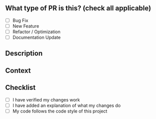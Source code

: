 <!--- Provide a general summary of your changes in the Title above -->

## What type of PR is this? (check all applicable)

<!--- Put an `x` in all the boxes that apply -->

- [ ] Bug Fix
- [ ] New Feature
- [ ] Refactor / Optimization
- [ ] Documentation Update

## Description

<!--- Describe your changes in detail. You can also include screenshots here. -->

## Context

<!--- Why is this change required? What problem does it solve? -->

<!--
For pull requests that relate or close an issue, please include them
below. We like to follow [Github's guidance on linking issues to pull requests](https://docs.github.com/en/issues/tracking-your-work-with-issues/linking-a-pull-request-to-an-issue).

For example having the text: "closes #1234" would connect the current pull
request to issue 1234. And when we merge the pull request, Github will
automatically close the issue.
-->

## Checklist

<!--- Put an `x` in all the boxes that apply -->

- [ ] I have verified my changes work
- [ ] I have added an explanation of what my changes do
- [ ] My code follows the code style of this project
